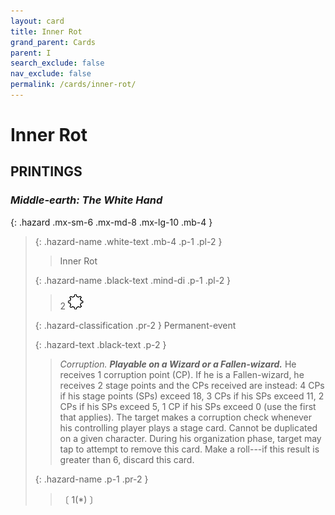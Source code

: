```yaml
---
layout: card
title: Inner Rot
grand_parent: Cards
parent: I
search_exclude: false
nav_exclude: false
permalink: /cards/inner-rot/
---
```


# Inner Rot


## PRINTINGS


### _Middle-earth: The White Hand_

{: .hazard .mx-sm-6 .mx-md-8 .mx-lg-10 .mb-4 }
> {: .hazard-name .white-text .mb-4 .p-1 .pl-2 }
> > <div class="hazard-mp"></div>
> > <div class="card-name">Inner Rot</div>
>
> {: .hazard-name .black-text .mind-di .p-1 .pl-2 }
> > 2 ![](/assets/images/stage-point.svg)
>
> {: .hazard-classification .pr-2 }
> Permanent-event
>
> {: .hazard-text .black-text .p-2 }
> > _Corruption._ ***Playable on a Wizard or a Fallen-wizard.*** He receives 1 corruption point (CP). If he is a Fallen-wizard, he receives 2 stage points and the CPs received are instead: 4 CPs if his stage points (SPs) exceed 18, 3 CPs if his SPs exceed 11, 2 CPs if his SPs exceed 5, 1 CP if his SPs exceed 0 (use the first that applies). The target makes a corruption check whenever his controlling player plays a stage card. Cannot be duplicated on a given character. During his organization phase, target may tap to attempt to remove this card. Make a roll---if this result is greater than 6, discard this card. 
>
> {: .hazard-name .p-1 .pr-2 }
> > <div class="card-shield"></div>
> > <div class="card-corruption-white">〔 1(*) 〕</div>


